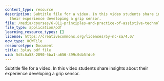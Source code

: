 ```yaml
---
content_type: resource
description: Subtitle file for a video. In this video students share insights about
  their experience developing a grip sensor.
file: /media/courses/6-811-principles-and-practice-of-assistive-technology-fall-2014/5d5c6a5828906ba1a656399c0db5fdc0_9r3067S3Dm0.pdf
file_type: application/pdf
learning_resource_types: []
license: https://creativecommons.org/licenses/by-nc-sa/4.0/
ocw_type: OCWFile
resourcetype: Document
title: 3play pdf file
uid: 5d5c6a58-2890-6ba1-a656-399c0db5fdc0
---
```

Subtitle file for a video. In this video students share insights about their experience developing a grip sensor.